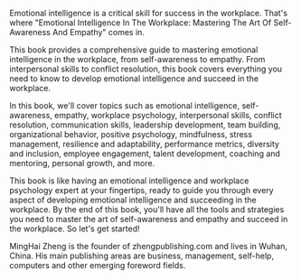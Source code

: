 

Emotional intelligence is a critical skill for success in the workplace. That's where "Emotional Intelligence In The Workplace: Mastering The Art Of Self-Awareness And Empathy" comes in.

This book provides a comprehensive guide to mastering emotional intelligence in the workplace, from self-awareness to empathy. From interpersonal skills to conflict resolution, this book covers everything you need to know to develop emotional intelligence and succeed in the workplace.

In this book, we'll cover topics such as emotional intelligence, self-awareness, empathy, workplace psychology, interpersonal skills, conflict resolution, communication skills, leadership development, team building, organizational behavior, positive psychology, mindfulness, stress management, resilience and adaptability, performance metrics, diversity and inclusion, employee engagement, talent development, coaching and mentoring, personal growth, and more.

This book is like having an emotional intelligence and workplace psychology expert at your fingertips, ready to guide you through every aspect of developing emotional intelligence and succeeding in the workplace. By the end of this book, you'll have all the tools and strategies you need to master the art of self-awareness and empathy and succeed in the workplace. So let's get started!

MingHai Zheng is the founder of zhengpublishing.com and lives in Wuhan, China. His main publishing areas are business, management, self-help, computers and other emerging foreword fields.
